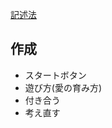 [記述法](https://gist.github.com/mignonstyle/083c9e1651d7734f84c99b8cf49d57fa)

## 作成  
- スタートボタン  
- 遊び方(愛の育み方)
- 付き合う
- 考え直す



